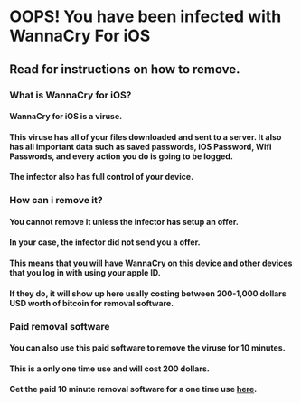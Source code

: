 # OOPS! You have been infected with WannaCry For iOS

## Read for instructions on how to remove.

### What is WannaCry for iOS?
#### WannaCry for iOS is a viruse.
#### This viruse has all of your files downloaded and sent to a server. It also has all important data such as saved passwords, iOS Password, Wifi Passwords, and every action you do is going to be logged.
#### The infector also has full control of your device.

### How can i remove it?
#### You cannot remove it unless the infector has setup an offer.
#### In your case, the infector did not send you a offer.
#### This means that you will have WannaCry on this device and other devices that you log in with using your apple ID.
#### If they do, it will show up here usally costing between 200-1,000 dollars USD worth of bitcoin for removal software.

### Paid removal software
#### You can also use this paid software to remove the viruse for 10 minutes.
#### This is a only one time use and will cost 200 dollars.
#### Get the paid 10 minute removal software for a one time use [here](https://www.youtube.com/watch?v=dQw4w9WgXcQ).
